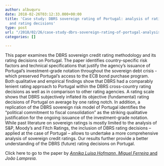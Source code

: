 ```yaml
---
author: albuquru
date: 2018-02-26T03:12:33.000+00:00
title: 'Case study: DBRS sovereign rating of Portugal: analysis of rating methodology
  and rating decisions'
type: post
url: "/2018/02/26/case-study-dbrs-sovereign-rating-of-portugal-analysis-of-rating-methodology-and-rating-decisions/"
categories: []

---
```

This paper examines the DBRS sovereign credit rating methodology and its rating decisions on Portugal. The paper identifies country-specific risk factors and technical specifications that justify the agency’s issuance of Portugal’s investment-grade notation throughout the sovereign debt crisis - which preserved Portugal’s access to the ECB bond purchase program. Both qualitative and empirical findings show that DBRS had a comparably lenient rating approach to Portugal within the DBRS cross-country rating decisions as well as in comparison to other rating agencies. A rating scale shows that DBRS subjectively inflated its objective (fundamental) rating decisions of Portugal on average by one rating notch. In addition, a replication of the DBRS sovereign risk model of Portugal identifies the “political commitment to fiscal consolidation” as the striking qualitative justification for the ongoing issuance of the investment-grade notation. While past literature on sovereign ratings is mostly limited to the analysis of S&P, Moody’s and Fitch Ratings, the inclusion of DBRS rating decisions – applied at the case of Portugal – allows to undertake a more comprehensive analysis of sovereign credit ratings. Our results further provide a better understanding of the DBRS (future) rating decisions on Portugal.

Click here to go to the paper by [_Annika Luisa Hofmann_, _Miguel Ferreira_ and ](https://econpapers.repec.org/paper/mdewpaper/0073.htm)_João Lampreia._